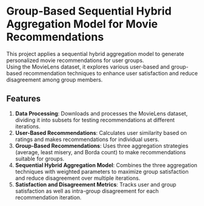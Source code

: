 
# Group-Based Sequential Hybrid Aggregation Model for Movie Recommendations

This project applies a sequential hybrid aggregation model to generate personalized movie recommendations for user groups.  
Using the MovieLens dataset, it explores various user-based and group-based recommendation techniques to enhance user satisfaction and reduce disagreement among group members.  

## Features  
1. **Data Processing**: Downloads and processes the MovieLens dataset, dividing it into subsets for testing recommendations at different iterations.  
2. **User-Based Recommendations**: Calculates user similarity based on ratings and makes recommendations for individual users.  
3. **Group-Based Recommendations**: Uses three aggregation strategies (average, least misery, and Borda count) to make recommendations suitable for groups.  
4. **Sequential Hybrid Aggregation Model**: Combines the three aggregation techniques with weighted parameters to maximize group satisfaction and reduce disagreement over multiple iterations.  
5. **Satisfaction and Disagreement Metrics**: Tracks user and group satisfaction as well as intra-group disagreement for each recommendation iteration.  

